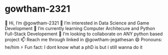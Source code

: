# gowtham-2321
👋 Hi, I’m @gowtham-2321
👀 I’m interested in Data Science and Game Development
🌱 I’m currently learning Computer Architecure and Python Full-Stack Developement
💞️ I’m looking to collaborate on ANY python based project
📫 Reach me through linked in @gowtham-jegathesan
😄 Pronouns: he/him
⚡ Fun fact: I dont know what a phD is but i still wanna do it
